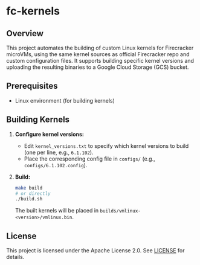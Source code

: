 # fc-kernels

## Overview

This project automates the building of custom Linux kernels for Firecracker microVMs, using the same kernel sources as official Firecracker repo and custom configuration files. It supports building specific kernel versions and uploading the resulting binaries to a Google Cloud Storage (GCS) bucket.

## Prerequisites

- Linux environment (for building kernels)

## Building Kernels

1. **Configure kernel versions:**
   - Edit `kernel_versions.txt` to specify which kernel versions to build (one per line, e.g., `6.1.102`).
   - Place the corresponding config file in `configs/` (e.g., `configs/6.1.102.config`).

2. **Build:**
   ```sh
   make build
   # or directly
   ./build.sh
   ```
   The built kernels will be placed in `builds/vmlinux-<version>/vmlinux.bin`.

## License

This project is licensed under the Apache License 2.0. See [LICENSE](LICENSE) for details. 
